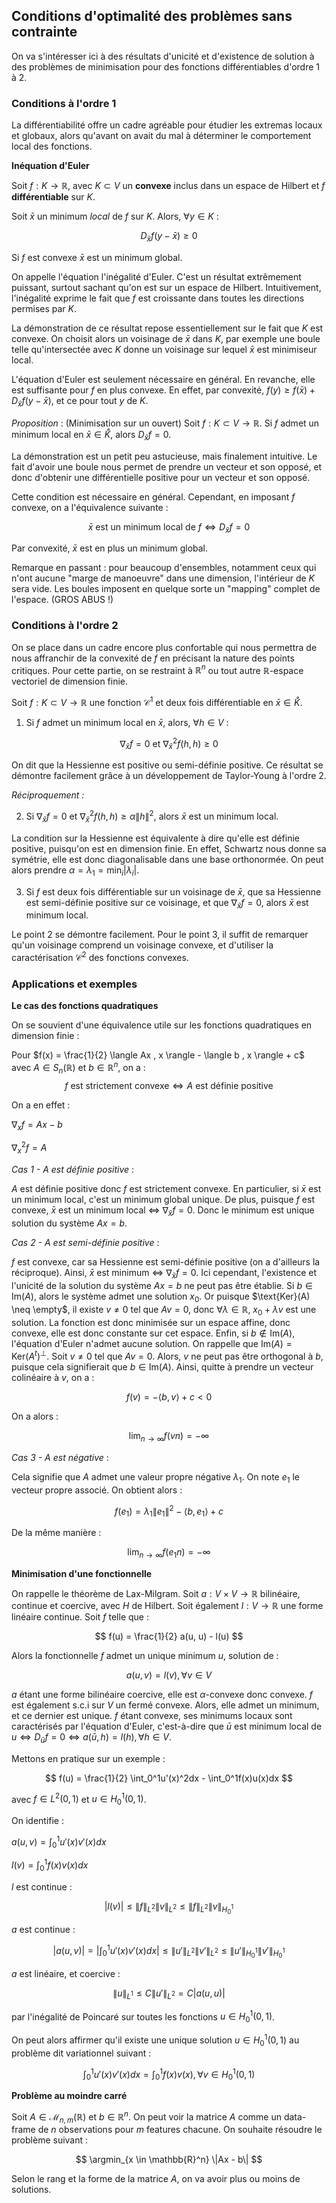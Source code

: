 ## Conditions d'optimalité des problèmes sans contrainte

On va s'intéresser ici à des résultats d'unicité et d'existence de solution à des problèmes de minimisation pour des fonctions différentiables d'ordre 1 à 2.

### Conditions à l'ordre 1

La différentiabilité offre un cadre agréable pour étudier les extremas locaux et globaux, alors qu'avant on avait du mal à déterminer le comportement local des fonctions.

**Inéquation d'Euler** 

Soit $f : K \to \mathbb R$, avec $K \subset V$ un **convexe** inclus dans un espace de Hilbert et $f$ **différentiable** sur $K$. 

Soit $\bar x$ un minimum _local_ de $f$ sur $K$. Alors, $\forall y \in K$ :

$$
D_{\bar x}f(y-\bar x) \geq 0
$$

Si $f$ est convexe $\bar x$ est un minimum global.

On appelle l'équation l'inégalité d'Euler. C'est un résultat extrêmement puissant, surtout sachant qu'on est sur un espace de Hilbert. Intuitivement, l'inégalité exprime le fait que $f$ est croissante dans toutes les directions permises par $K$.

La démonstration de ce résultat repose essentiellement sur le fait que $K$ est convexe. On choisit alors un voisinage de $\bar x$ dans $K$, par exemple une boule telle qu'intersectée avec $K$ donne un voisinage sur lequel $\bar x$ est minimiseur local.

L'équation d'Euler est seulement nécessaire en général. En revanche, elle est suffisante pour $f$ en plus convexe. En effet, par convexité, $f(y) \geq f(\bar x) + D_{\bar x}f(y-\bar x)$, et ce pour tout $y$ de $K$.

_Proposition_ : (Minimisation sur un ouvert) Soit $f:K \subset V \to \mathbb R$. Si $f$ admet un minimum local en $\bar x \in \mathring K$, alors $D_{\bar x} f = 0$.

La démonstration est un petit peu astucieuse, mais finalement intuitive. Le fait d'avoir une boule nous permet de prendre un vecteur et son opposé, et donc d'obtenir une différentielle positive pour un vecteur et son opposé.

Cette condition est nécessaire en général. Cependant, en imposant $f$ convexe, on a l'équivalence suivante :

$$
\bar x \text{ est un minimum local de } f \iff D_{\bar x} f = 0
$$

Par convexité, $\bar x$ est en plus un minimum global.

Remarque en passant : pour beaucoup d'ensembles, notamment ceux qui n'ont aucune "marge de manoeuvre" dans une dimension, l'intérieur de $K$ sera vide. Les boules imposent en quelque sorte un "mapping" complet de l'espace. (GROS ABUS !)


### Conditions à l'ordre 2

On se place dans un cadre encore plus confortable qui nous permettra de nous affranchir de la convexité de $f$ en précisant la nature des points critiques. Pour cette partie, on se restraint à $\mathbb R^n$ ou tout autre $\mathbb R$-espace vectoriel de dimension finie.

Soit $f: K \subset V \to \mathbb R$ une fonction $\mathcal C^1$ et deux fois différentiable en $\bar x \in \mathring K$.

1) Si $f$ admet un minimum local en $\bar x$, alors, $\forall h \in V$ :

$$
\nabla _{\bar x}f = 0 \text{ et } \nabla^2 _{\bar x}f(h, h) \geq 0
$$

On dit que la Hessienne est positive ou semi-définie positive. Ce résultat se démontre facilement grâce à un développement de Taylor-Young à l'ordre 2.

_Réciproquement :_

2) Si $\nabla _{\bar x} f = 0$ et $\nabla^2 _{\bar x}f(h, h) \geq \alpha \|h\|^2$, alors $\bar x$ est un minimum local.

La condition sur la Hessienne est équivalente à dire qu'elle est définie positive, puisqu'on est en dimension finie. En effet, Schwartz nous donne sa symétrie, elle est donc diagonalisable dans une base orthonormée. On peut alors prendre $\alpha = \lambda_1 = \text{min}_i |\lambda_i|$.

3) Si $f$ est deux fois différentiable sur un voisinage de $\bar x$, que sa Hessienne est semi-définie positive sur ce voisinage, et que $\nabla _{\bar x} f = 0$, alors $\bar x$ est minimum local.

Le point 2 se démontre facilement. Pour le point 3, il suffit de remarquer qu'un voisinage comprend un voisinage convexe, et d'utiliser la caractérisation $\mathcal C^2$ des fonctions convexes.


### Applications et exemples

**Le cas des fonctions quadratiques**

On se souvient d'une équivalence utile sur les fonctions quadratiques en dimension finie :

Pour $f(x) = \frac{1}{2} \langle Ax , x \rangle - \langle b , x \rangle + c$ avec $A \in S_n(\mathbb{R})$ et $b \in \mathbb{R}^n$, on a :
$$
f \text{ est strictement convexe} \iff A \text{ est définie positive}
$$

On a en effet :

$\nabla _x f = Ax - b$

$\nabla _x^2 f = A$

_Cas 1 - $A$ est définie positive_ :

$A$ est définie positive donc $f$ est strictement convexe. En particulier, si $\bar x$ est un minimum local, c'est un minimum global unique. De plus, puisque $f$ est convexe, $\bar x$ est un minimum local $\iff$ $\nabla _{\bar x}f = 0$. Donc le minimum est unique solution du système $Ax = b$. 

_Cas 2 - $A$ est semi-définie positive_ :

$f$ est convexe, car sa Hessienne est semi-définie positive (on a d'ailleurs la réciproque). Ainsi, $\bar x$ est minimum $\iff$ $\nabla_{\bar x}f = 0$. Ici cependant, l'existence et l'unicité de la solution du système $Ax = b$ ne peut pas être établie. Si $b \in \text{Im}(A)$, alors le système admet une solution $x_0$. Or puisque $\text{Ker}(A) \neq \empty$, il existe $v \neq 0$ tel que $Av = 0$, donc $\forall \lambda \in \mathbb{R}$, $x_0 + \lambda v$ est une solution. La fonction est donc minimisée sur un espace affine, donc convexe, elle est donc constante sur cet espace. Enfin, si $b \notin \text{Im}(A)$, l'équation d'Euler n'admet aucune solution. On rappelle que $\text{Im}(A) = \text{Ker}(A^t)^{\perp}$. Soit $v \neq 0$ tel que $Av = 0$. Alors, $v$ ne peut pas être orthogonal à $b$, puisque cela signifierait que $b \in \text{Im}(A)$. Ainsi, quitte à prendre un vecteur colinéaire à $v$, on a : 

$$
f(v) = -\langle b, v \rangle + c < 0
$$

On a alors :

$$
\lim_{n \to \infty} f(v n) = -\infty
$$

_Cas 3 - A est négative_ :

Cela signifie que $A$ admet une valeur propre négative $\lambda_1$. On note $e_1$ le vecteur propre associé. On obtient alors :

$$
f(e_1) = \lambda_1 \|e_1\|^2 - \langle b, e_1 \rangle + c
$$

De la même manière :

$$
\lim_{n \to \infty} f(e_1n) = - \infty
$$

**Minimisation d'une fonctionnelle**

On rappelle le théorème de Lax-Milgram. Soit $a : V \times V \to \mathbb R$ bilinéaire, continue et coercive, avec $H$ de Hilbert. Soit également $l : V \to \mathbb{R}$ une forme linéaire continue. Soit $f$ telle que :

$$
f(u) = \frac{1}{2} a(u, u) - l(u)
$$

Alors la fonctionnelle $f$ admet un unique minimum $u$, solution de : 

$$
a(u, v) = l(v), \forall v \in V
$$

$a$ étant une forme bilinéaire coercive, elle est $\alpha$-convexe donc convexe. $f$ est également $\text{s.c.i}$ sur $V$ un fermé convexe. Alors, elle admet un minimum, et ce dernier est unique. $f$ étant convexe, ses minimums locaux sont caractérisés par l'équation d'Euler, c'est-à-dire que $\bar u$ est minimum local de $u \iff D_{\bar u}f = 0 \iff a(\bar u, h) = l(h), \forall h \in V$.

Mettons en pratique sur un exemple :

$$
f(u) = \frac{1}{2} \int_0^1u'(x)^2dx - \int_0^1f(x)u(x)dx
$$

avec $f \in L^2(0, 1)$ et $u \in H^1_0(0,1)$.

On identifie :

$a(u, v) = \int_0^1u'(x)v'(x)dx$

$l(v) = \int_0^1f(x)v(x)dx$

$l$ est continue :

$$
|l(v)| \leq \|f\|_{L^2}\|v\|_{L^2} \leq  \|f\|_{L^2} \|v\|_{H^1_0}
$$

$a$ est continue :

$$
|a(u,v)| = |\int_0^1 u'(x) v'(x) dx| \leq \|u'\|_{L^2} \|v'\|_{L^2} \leq \|u'\|_{H^1_0}\|v'\|_{H^1_0}
$$

$a$ est linéaire, et coercive :

$$
\|u\|_{L^1} \leq C \|u'\|_{L^2} = C |a(u,u)|
$$

par l'inégalité de Poincaré sur toutes les fonctions $u \in H^1_0(0,1)$.

On peut alors affirmer qu'il existe une unique solution $u\in H^1_0(0,1)$ au problème dit variationnel suivant :

$$
\int_0^1u'(x)v'(x)dx = \int_0^1f(x)v(x),  \forall v \in H^1_0(0,1)
$$

**Problème au moindre carré**

Soit $A \in \mathcal{M}_{n,m}(\mathbb R)$ et $b \in \mathbb{R}^n$. On peut voir la matrice $A$ comme un data-frame de $n$ observations pour $m$ features chacune. On souhaite résoudre le problème suivant :

$$
\argmin_{x \in \mathbb{R}^n} \|Ax - b\|
$$

Selon le rang et la forme de la matrice $A$, on va avoir plus ou moins de solutions.
